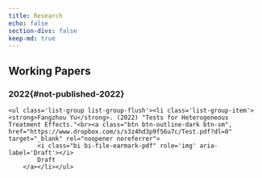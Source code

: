 ```yaml
---
title: Research
echo: false
section-divs: false
keep-md: true
---
```





<!-- ## Published -->

<!-- ```{python} -->
<!-- #| label: "published-year" -->
<!-- #| id: "published-year" -->
<!-- #| output: asis -->
<!-- for year in sorted(pub_strs["pubs"].keys(), reverse=True): -->
<!--     display(Markdown(f"### {year}" + "{#" + f"published-{year}" + "}")) -->
<!--     display(HTML( -->
<!--         "<ul class='list-group list-group-flush'>" + '\n'.join(pub_strs["pubs"][year]) + "</ul>" -->
<!--     )) -->
<!-- ``` -->

## Working Papers

### 2022{#not-published-2022}

```{=html}
<ul class='list-group list-group-flush'><li class='list-group-item'><strong>Fangzhou Yu</strong>. (2022) "Tests for Heterogeneous Treatment Effects."<br><a class="btn btn-outline-dark btn-sm", href="https://www.dropbox.com/s/s3z4hd3p9f56u7c/Test.pdf?dl=0" target="_blank" rel="noopener noreferrer">
        <i class="bi bi-file-earmark-pdf" role='img' aria-label='Draft'></i>
        Draft
    </a></li></ul>
```

